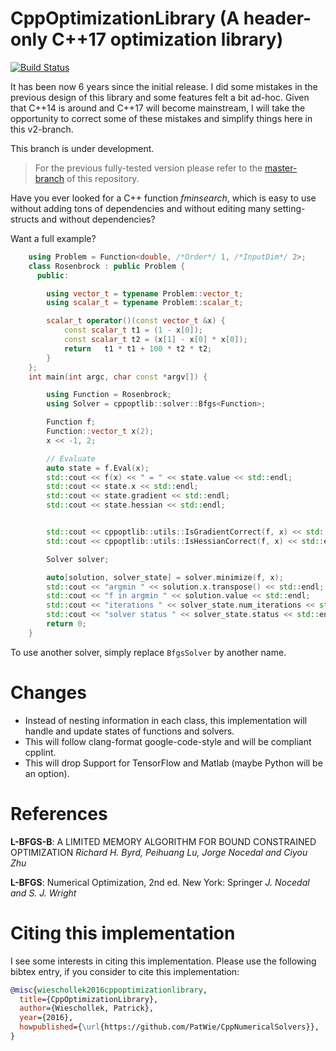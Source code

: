 CppOptimizationLibrary (A header-only C++17 optimization library)
=================================================================

[![Build Status](https://ci.patwie.com/api/badges/PatWie/CppNumericalSolvers/status.svg?ref=refs/heads/v2)](https://ci.patwie.com/PatWie/CppNumericalSolvers)

It has been now 6 years since the initial release. I did some mistakes in the previous design of this library and some features felt a bit ad-hoc. Given that C++14 is around and C++17 will become mainstream, I will take the opportunity to correct some of these mistakes and simplify things here in this v2-branch.

This branch is under development.

> For the previous fully-tested version please refer to the [master-branch](https://github.com/PatWie/CppNumericalSolvers/tree/master) of this repository.


Have you ever looked for a C++ function *fminsearch*, which is easy to use without adding tons of dependencies and without editing many setting-structs and without dependencies?

Want a full example?

```cpp
    using Problem = Function<double, /*Order*/ 1, /*InputDim*/ 2>;
    class Rosenbrock : public Problem {
      public:

        using vector_t = typename Problem::vector_t;
        using scalar_t = typename Problem::scalar_t;

        scalar_t operator()(const vector_t &x) {
            const scalar_t t1 = (1 - x[0]);
            const scalar_t t2 = (x[1] - x[0] * x[0]);
            return   t1 * t1 + 100 * t2 * t2;
        }
    };
    int main(int argc, char const *argv[]) {

        using Function = Rosenbrock;
        using Solver = cppoptlib::solver::Bfgs<Function>;

        Function f;
        Function::vector_t x(2);
        x << -1, 2;

        // Evaluate
        auto state = f.Eval(x);
        std::cout << f(x) << " = " << state.value << std::endl;
        std::cout << state.x << std::endl;
        std::cout << state.gradient << std::endl;
        std::cout << state.hessian << std::endl;


        std::cout << cppoptlib::utils::IsGradientCorrect(f, x) << std::endl;
        std::cout << cppoptlib::utils::IsHessianCorrect(f, x) << std::endl;

        Solver solver;

        auto[solution, solver_state] = solver.minimize(f, x);
        std::cout << "argmin " << solution.x.transpose() << std::endl;
        std::cout << "f in argmin " << solution.value << std::endl;
        std::cout << "iterations " << solver_state.num_iterations << std::endl;
        std::cout << "solver status " << solver_state.status << std::endl;
        return 0;
    }
```

To use another solver, simply replace `BfgsSolver` by another name.

# Changes

- Instead of nesting information in each class, this implementation will handle and update states of functions and solvers.
- This will follow clang-format google-code-style and will be compliant cpplint.
- This will drop Support for TensorFlow and Matlab (maybe Python will be an option).

[eigen3]: http://eigen.tuxfamily.org/
[bazel]: https://bazel.build/
[matlab]: http://www.mathworks.de/products/matlab/
[tensorflow]: https://www.tensorflow.org/

# References

**L-BFGS-B**: A LIMITED MEMORY ALGORITHM FOR BOUND CONSTRAINED OPTIMIZATION
*Richard H. Byrd, Peihuang Lu, Jorge Nocedal and Ciyou Zhu*

**L-BFGS**: Numerical Optimization, 2nd ed. New York: Springer
*J. Nocedal and S. J. Wright*

# Citing this implementation

I see some interests in citing this implementation. Please use the following bibtex entry, if you consider to cite this implementation:

```bibtex
@misc{wieschollek2016cppoptimizationlibrary,
  title={CppOptimizationLibrary},
  author={Wieschollek, Patrick},
  year={2016},
  howpublished={\url{https://github.com/PatWie/CppNumericalSolvers}},
}
```

